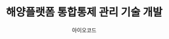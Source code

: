 ---
layout: page
title: 해양플랫폼 통합통제 관리 기술 개발
start_date: 2022-01-28 08:59:00-0400
end_date: 2026-12-01 08:59:00-0400
author: 아이오코드
description: 해양플랫폼 통합통제 관리 기술 개발
importance: 1
category: projects
related_publications: false
---